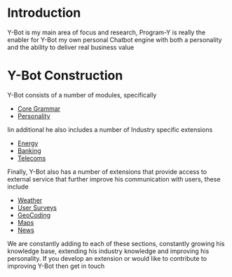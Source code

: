 # Introduction

Y-Bot is my main area of focus and research, Program-Y is really the enabler for Y-Bot my own personal Chatbot engine with both a personality and the ability to deliver real business value

# Y-Bot Construction

Y-Bot consists of a number of modules, specifically

* [Core Grammar](./Y-Bot-Core-Grammar)
* [Personality](./Y-Bot-Personality)

Iin additional he also includes a number of Industry specific extensions
* [Energy](./Y-Bot-Energy-Extensions)
* [Banking](./Y-Bot-Banking-Extensions)
* [Telecoms](.//Y-Bot-Telecoms-Extensions)

Finally, Y-Bot also has a number of extensions that provide access to external service that further improve his communication with users, these include
* [Weather](./Y-Bot-Weather-Extensions.md)
* [User Surveys](./Y-Bot-Surveys-Extensions.md)
* [GeoCoding](./Y-Bot-GeoCode-Extensions.md)
* [Maps](./Y-Bot-Maps-Extensions.md)
* [News](./Y-Bot-NewsAPI-Extensions.md)

We are constantly adding to each of these sections, constantly growing his knowledge base, extending his industry knowledge and improving his personality. If you develop an extension or would like to contribute to improving Y-Bot then get in touch
